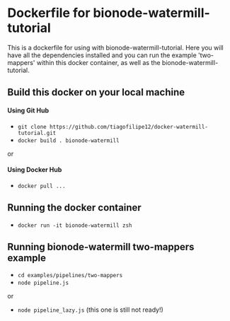 # Dockerfile for bionode-watermill-tutorial

This is a dockerfile for using with bionode-watermill-tutorial. Here you will
 have all the dependencies installed and you can run the example 'two-mappers' 
 within this docker container, as well as the bionode-watermill-tutorial.
 
## Build this docker on your local machine

#### Using Git Hub

* `git clone https://github.com/tiagofilipe12/docker-watermill-tutorial.git`
* `docker build . bionode-watermill`

or

#### Using Docker Hub

* `docker pull ...`

## Running the docker container
* `docker run -it bionode-watermill zsh`

## Running bionode-watermill two-mappers example
* `cd examples/pipelines/two-mappers`
* `node pipeline.js`

or
* `node pipeline_lazy.js` (this one is still not ready!)